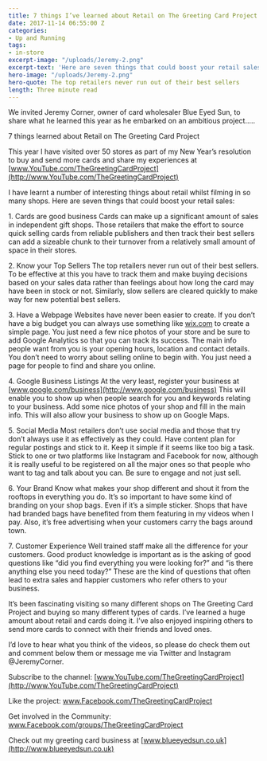 ```yaml
---
title: 7 things I’ve learned about Retail on The Greeting Card Project
date: 2017-11-14 06:55:00 Z
categories:
- Up and Running
tags:
- in-store
excerpt-image: "/uploads/Jeremy-2.png"
excerpt-text: 'Here are seven things that could boost your retail sales:'
hero-image: "/uploads/Jeremy-2.png"
hero-quote: The top retailers never run out of their best sellers
length: Three minute read
---
```


We invited Jeremy Corner, owner of card wholesaler Blue Eyed Sun, to share what he learned this year as he embarked on an ambitious project.....

7 things learned about Retail on The Greeting Card Project

This year I have visited over 50 stores as part of my New Year’s resolution to buy and send more cards and share my experiences at [www.YouTube.com/TheGreetingCardProject](http://www.YouTube.com/TheGreetingCardProject)

I have learnt a number of interesting things about retail whilst filming in so many shops. Here are seven things that could boost your retail sales:

1\. Cards are good business
Cards can make up a significant amount of sales in independent gift shops. Those retailers that make the effort to source quick selling cards from reliable publishers and then track their best sellers can add a sizeable chunk to their turnover from a relatively small amount of space in their stores.

2\. Know your Top Sellers
The top retailers never run out of their best sellers. To be effective at this you have to track them and make buying decisions based on your sales data rather than feelings about how long the card may have been in stock or not. Similarly, slow sellers are cleared quickly to make way for new potential best sellers.

3\. Have a Webpage
Websites have never been easier to create. If you don’t have a big budget you can always use something like [wix.com](https://www.wix.com/) to create a simple page. You just need a few nice photos of your store and be sure to add Google Analytics so that you can track its success. The main info people want from you is your opening hours, location and contact details. You don’t need to worry about selling online to begin with. You just need a page for people to find and share you online.

4\. Google Business Listings
At the very least, register your business at [www.google.com/business](http://www.google.com/business) This will enable you to show up when people search for you and keywords relating to your business. Add some nice photos of your shop and fill in the main info. This will also allow your business to show up on Google Maps.

5\. Social Media
Most retailers don’t use social media and those that try don’t always use it as effectively as they could. Have content plan for regular postings and stick to it. Keep it simple if it seems like too big a task. Stick to one or two platforms like Instagram and Facebook for now, although it is really useful to be registered on all the major ones so that people who want to tag and talk about you can. Be sure to engage and not just sell.

6\. Your Brand
Know what makes your shop different and shout it from the rooftops in everything you do. It’s so important to have some kind of branding on your shop bags. Even if it’s a simple sticker. Shops that have had branded bags have benefited from them featuring in my videos when I pay. Also, it’s free advertising when your customers carry the bags around town.

7\. Customer Experience
Well trained staff make all the difference for your customers. Good product knowledge is important as is the asking of good questions like “did you find everything you were looking for?” and “is there anything else you need today?” These are the kind of questions that often lead to extra sales and happier customers who refer others to your business.

It’s been fascinating visiting so many different shops on The Greeting Card Project and buying so many different types of cards. I’ve learned a huge amount about retail and cards doing it. I’ve also enjoyed inspiring others to send more cards to connect with their friends and loved ones.

I’d love to hear what you think of the videos, so please do check them out and comment below them or message me via Twitter and Instagram @JeremyCorner.

Subscribe to the channel: [www.YouTube.com/TheGreetingCardProject](http://www.YouTube.com/TheGreetingCardProject)

Like the project: [www.Facebook.com/TheGreetingCardProject
](http://www.Facebook.com/TheGreetingCardProject)

Get involved in the Community: [www.Facebook.com/groups/TheGreetingCardProject
](http://www.Facebook.com/groups/TheGreetingCardProject)

Check out my greeting card business at [www.blueeyedsun.co.uk](http://www.blueeyedsun.co.uk)